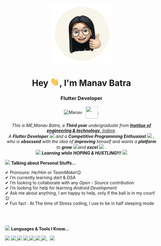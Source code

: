 <p align="center">
    <img width="200" src="https://github.com/Kathryn-Jie/Kathryn-Jie/blob/main/kathryn.png">
</p>
<h1 align="center">Hey <img src="https://raw.githubusercontent.com/ABSphreak/ABSphreak/master/gifs/Hi.gif" width="30px">, I'm Manav Batra</h1>
<h3 align="center">Flutter Developer</h3>
<p align="center"
<a href="https://www.linkedin.com/in/manavbatra69/" target="blank"><img align="center" src="https://icon-library.com/images/linkedin-flat-icon/linkedin-flat-icon-10.jpg" alt="Manav" height="40" width="40" /> &nbsp</a>
<a href = "emailto: batram248@gmail.com"><img align="center" src="https://cdn-icons-png.flaticon.com/512/5968/5968534.png" height="40" width="40" />&nbsp</a>
</p>
</p>



<p align="center">
  <em>
    This is ME,Manav Batra, a <b>Third year</b> undergraduate from <a href="https://www.ietdavv.edu.in//"> <b>Institue of engineering & technology</b>, Indore</a>. <br>
    A <b>Flutter Developer</b> <img src="https://github.com/TheDudeThatCode/TheDudeThatCode/blob/master/Assets/Developer.gif" width="30px"> and a <b>Competitive Programming Enthusiast</b>&nbsp;<img src="https://github.com/TheDudeThatCode/TheDudeThatCode/blob/master/Assets/Designer.gif" width="36px">&nbsp,<br>who is <b>obsessed</b>
    with the idea of <b>improving</b> himself and wants a <b>platform</b> to 
    <b>grow</b> <img src="https://github.com/TheDudeThatCode/TheDudeThatCode/blob/master/Assets/Rocket.gif" width="18px">and 
    <b>excel</b> <img src="https://github.com/TheDudeThatCode/TheDudeThatCode/blob/master/Assets/Medal.gif" width="20px">&nbsp.
  </em> 
  <br>
  <img src="https://media.giphy.com/media/VgCDAzcKvsR6OM0uWg/giphy.gif" width="50" /> <b><i>Learning while HOPING & HUSTLING!!!</i></b> <img src="https://media.giphy.com/media/7j2hfyeVcDtf2/giphy.gif" width="50" />
</p>

<img src="https://media.giphy.com/media/ObNTw8Uzwy6KQ/giphy.gif" width="30px">&nbsp;**Talking about Personal Stuffs...**

✔ Pronouns: **He/Him* or *TeamMaker**😉 <br>
✔ I’m currently learning *dart* & *DSA*<br>
✔ I’m looking to collaborate with any *Open - Source contribution*<br>
✔ I’m looking for help for learning *Android Development*<br>
✔ Ask me about anything, I am happy to help, only if the ball is in my court!😉<br>
✔ Fun fact : At The time of Stress coding, I use to be in half sleeping mode<br><br><br><br>
 

<img src="https://media.giphy.com/media/ObNTw8Uzwy6KQ/giphy.gif" width="30px">&nbsp;**Languages & Tools I Know...**
<p align="left">
    <a href="https://pub.dev/" target="-blank"><img src="https://img.icons8.com/color/452/dart.png"/></a>
    <a href="https://www.java.com" target="_blank"> <img src="https://img.icons8.com/color/48/000000/java-coffee-cup-logo.png"/> </a>
<a href="https://isocpp.org/" target="-blank"><img src="https://img.icons8.com/color/48/000000/c-plus-plus-logo.png"/></a>
    <a href="https://www.w3.org/html/" target="_blank"> <img src="https://img.icons8.com/color/48/000000/html-5.png"/> </a> 
    <a href="https://getbootstrap.com" target="_blank"> <img src="https://img.icons8.com/color/48/000000/bootstrap.png"/> </a> 
    <a href="https://www.python.org" target="_blank"> <img src="https://img.icons8.com/color/48/000000/python.png"/> </a> 
    <a style="padding-right:8px;" href="https://www.mysql.com/" target="_blank"> <img src="https://img.icons8.com/fluent/50/000000/mysql-logo.png"/> </a>
    <a href="https://git-scm.com/" target="_blank"> <img src="https://img.icons8.com/color/48/000000/git.png"/> </a> 
      
</p>
